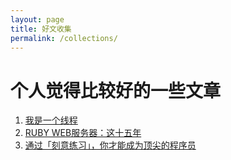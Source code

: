 ```yaml
---
layout: page
title: 好文收集
permalink: /collections/
---
```

# 个人觉得比较好的一些文章

1. [我是一个线程](http://mp.weixin.qq.com/s?__biz=MzAxOTc0NzExNg==&mid=416915373&idx=1&sn=f80a13b099237534a3ef777d511d831a&scene=0#wechat_redirect)
2. [RUBY WEB服务器：这十五年](http://insights.thoughtworkers.org/ruby-web-server/?utm_source=tuicool&utm_medium=referral)
2. [通过「刻意练习」，你才能成为顶尖的程序员](https://ruby-china.org/topics/28553)